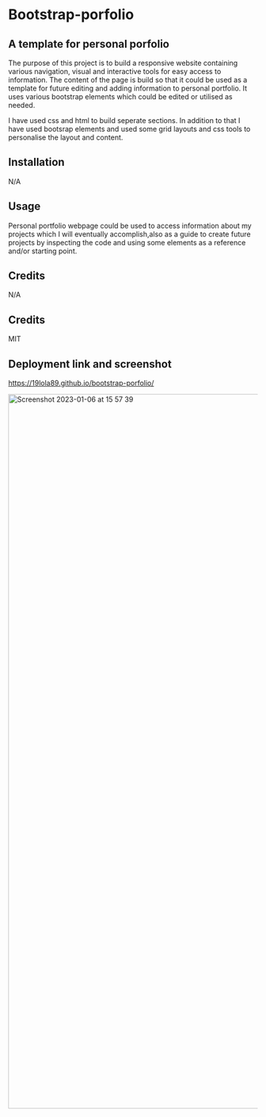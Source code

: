 # Bootstrap-porfolio


## A template for personal porfolio

The purpose of this project is to build a responsive website containing various navigation, visual and interactive tools for easy access to information.
The content of the page is build so that it could be used as a template for future editing and adding information to personal portfolio. It uses various bootstrap elements which could be edited or utilised as needed. 

I have used css and html to build seperate sections. In addition to that I have used bootsrap elements and used some grid layouts and css tools to personalise the layout and content. 
## Installation 

N/A

## Usage 

Personal portfolio webpage could be used to access information about my projects which I will eventually accomplish,also as a guide to create future projects by inspecting the code and using some elements as a reference and/or starting point.

## Credits 

N/A

## Credits


MIT

## Deployment link and screenshot

https://19lola89.github.io/bootstrap-porfolio/

<img width="1440" alt="Screenshot 2023-01-06 at 15 57 39" src="https://user-images.githubusercontent.com/86410482/211049651-adb27d82-64c5-4a5b-a8f0-229b944fc5c8.png">


